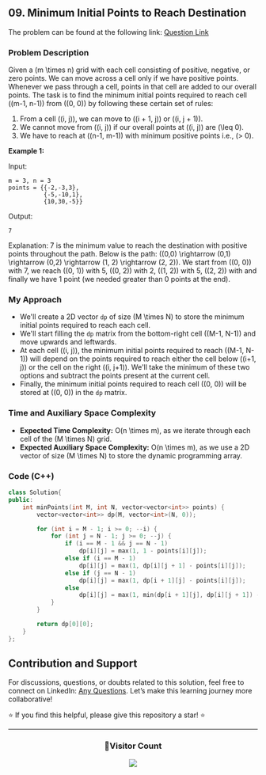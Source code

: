 ## 09. Minimum Initial Points to Reach Destination

The problem can be found at the following link: [Question Link](https://www.geeksforgeeks.org/problems/optimal-strategy-for-a-game-1587115620/1)

### Problem Description

Given a \(m \times n\) grid with each cell consisting of positive, negative, or zero points. We can move across a cell only if we have positive points. Whenever we pass through a cell, points in that cell are added to our overall points. The task is to find the minimum initial points required to reach cell \((m-1, n-1)\) from \((0, 0)\) by following these certain set of rules:

1. From a cell \((i, j)\), we can move to \((i + 1, j)\) or \((i, j + 1)\).
2. We cannot move from \((i, j)\) if our overall points at \((i, j)\) are \(\leq 0\).
3. We have to reach at \((n-1, m-1)\) with minimum positive points i.e., \(> 0\).

**Example 1:**

Input:

```
m = 3, n = 3
points = {{-2,-3,3},
          {-5,-10,1},
          {10,30,-5}}
```

Output:

```
7
```

Explanation:
7 is the minimum value to reach the destination with positive points throughout the path. Below is the path:
\((0,0) \rightarrow (0,1) \rightarrow (0,2) \rightarrow (1, 2) \rightarrow (2, 2)\).
We start from \((0, 0)\) with 7, we reach \((0, 1)\) with 5, \((0, 2)\) with 2, \((1, 2)\) with 5, \((2, 2)\) with and finally we have 1 point (we needed greater than 0 points at the end).

### My Approach

- We'll create a 2D vector `dp` of size \(M \times N\) to store the minimum initial points required to reach each cell.
- We'll start filling the `dp` matrix from the bottom-right cell \((M-1, N-1)\) and move upwards and leftwards.
- At each cell \((i, j)\), the minimum initial points required to reach \((M-1, N-1)\) will depend on the points required to reach either the cell below \((i+1, j)\) or the cell on the right \((i, j+1)\). We'll take the minimum of these two options and subtract the points present at the current cell.
- Finally, the minimum initial points required to reach cell \((0, 0)\) will be stored at \((0, 0)\) in the `dp` matrix.

### Time and Auxiliary Space Complexity

- **Expected Time Complexity:** O(n \times m), as we iterate through each cell of the \(M \times N\) grid.
- **Expected Auxiliary Space Complexity:** O(n \times m), as we use a 2D vector of size \(M \times N\) to store the dynamic programming array.

### Code (C++)

```cpp
class Solution{
public:
    int minPoints(int M, int N, vector<vector<int>> points) {
        vector<vector<int>> dp(M, vector<int>(N, 0));

        for (int i = M - 1; i >= 0; --i) {
            for (int j = N - 1; j >= 0; --j) {
                if (i == M - 1 && j == N - 1)
                    dp[i][j] = max(1, 1 - points[i][j]);
                else if (i == M - 1)
                    dp[i][j] = max(1, dp[i][j + 1] - points[i][j]);
                else if (j == N - 1)
                    dp[i][j] = max(1, dp[i + 1][j] - points[i][j]);
                else
                    dp[i][j] = max(1, min(dp[i + 1][j], dp[i][j + 1]) - points[i][j]);
            }
        }

        return dp[0][0];
    }
};
```

## Contribution and Support

For discussions, questions, or doubts related to this solution, feel free to connect on LinkedIn: [Any Questions](https://www.linkedin.com/in/patel-hetkumar-sandipbhai-8b110525a/). Let’s make this learning journey more collaborative!

⭐ If you find this helpful, please give this repository a star! ⭐

---

<div align="center">
  <h3><b>📍Visitor Count</b></h3>
</div>

<p align="center">
  <img src="https://profile-counter.glitch.me/Hunterdii/count.svg" />
</p>
